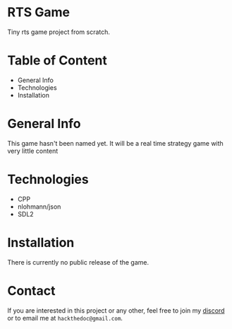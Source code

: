 # RTS Game

Tiny rts game project from scratch.

# Table of Content

- General Info
- Technologies
- Installation

# General Info

This game hasn't been named yet.
It will be a real time strategy game with very little content

# Technologies

- CPP
- nlohmann/json
- SDL2

# Installation

There is currently no public release of the game.

# Contact

If you are interested in this project or any other, feel free to join my [discord](discord.gg/Ya8NWJMcqx) or to email me at `hackthedoc@gmail.com`.
